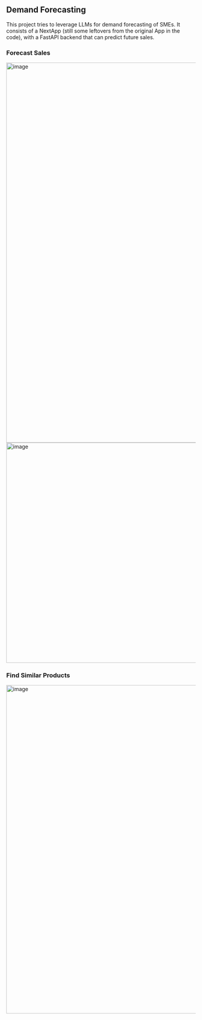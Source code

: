 ## Demand Forecasting

This project tries to leverage LLMs for demand forecasting of SMEs. It consists of a NextApp (still some leftovers from the original App in the code), with a FastAPI backend that can predict future sales. 

### Forecast Sales

<img width="1011" alt="image" src="https://github.com/StillJosh/demand-forecasting/assets/88786830/071c12b2-9d96-4577-938b-4edc64bc7bb8">

<img width="586" alt="image" src="https://github.com/StillJosh/demand-forecasting/assets/88786830/6467fb1b-427e-4f7a-9e27-d3a2eefc70ef">

### Find Similar Products

<img width="874" alt="image" src="https://github.com/StillJosh/demand-forecasting/assets/88786830/5d12673d-5834-4714-b934-44276a32f5ae">
